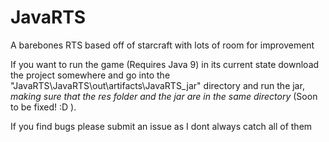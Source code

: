 # JavaRTS
A barebones RTS based off of starcraft with lots of room for improvement

If you want to run the game (Requires Java 9) in its current state download the project somewhere and go into the
"JavaRTS\JavaRTS\out\artifacts\JavaRTS_jar" directory and run the jar, *making sure that the res folder and the jar are in the same directory* (Soon to be fixed! :D ).

If you find bugs please submit an issue as I dont always catch all of them
